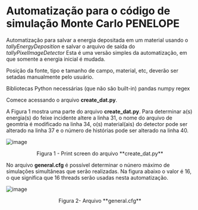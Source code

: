 # Automatização para o código de simulação Monte Carlo PENELOPE

Automatização para salvar a energia depositada em um material usando o _tallyEnergyDeposition_ e salvar o arquivo de saída do _tallyPixelImageDetector_
Esta é uma versão simples da automatização, em que somente a energia inicial é mudada.


Posição da fonte, tipo e tamanho de campo, material, etc, deverão ser setadas manualmente pelo usuário.


Bibliotecas Python necessárias (que não são built-in)
pandas
numpy
regex


Comece acessando o arquivo **create_dat.py**.

A Figura 1 mostra uma parte do arquivo **create_dat.py**.
Para determinar a(s) energia(s) do feixe incidente altere a linha 31, o nome do arquivo de geomtria é modificado na linha 34, o(s) material(ais) do detector pode ser alterado na linha 37 e o número de histórias pode ser alterado na linha 40.

![image](https://github.com/hitalorm/Automatizacao-Leticia/assets/32619150/f06ea247-2b84-4dae-80a6-e0f22114184d)

<p align="center">
Figura 1 - Print screen do arquivo **create_dat.py**
</p>

No arquivo **general.cfg** é possível determinar o núnero máximo de simulações simultâneas que serão realizadas.
Na figura abaixo o valor é 16, o que significa que 16 threads serão usadas nesta automatização.

![image](https://github.com/hitalorm/Automatizacao-Leticia/assets/32619150/8621a028-c915-4585-b47f-5de0ccb0cde9)

<p align="center">
Figura 2- Arquivo **general.cfg**
</p>


